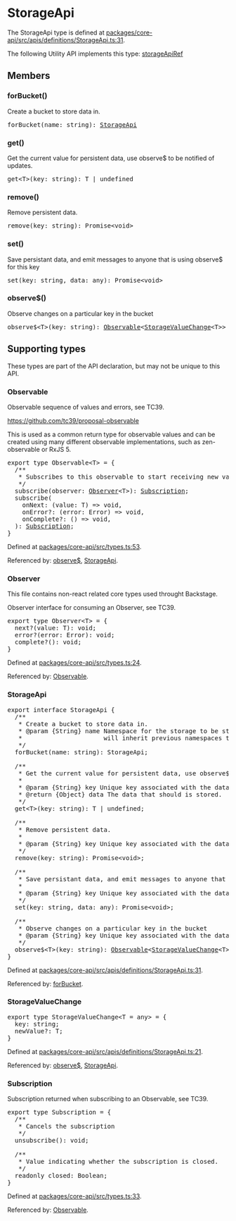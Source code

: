 # StorageApi

The StorageApi type is defined at
[packages/core-api/src/apis/definitions/StorageApi.ts:31](https://github.com/spotify/backstage/blob/0406ace29aba7332a98ff9ef9feedd65adc75223/packages/core-api/src/apis/definitions/StorageApi.ts#L31).

The following Utility API implements this type:
[storageApiRef](./README.md#storage)

## Members

### forBucket()

Create a bucket to store data in.

<pre>
forBucket(name: string): <a href="#storageapi">StorageApi</a>
</pre>

### get()

Get the current value for persistent data, use observe\$ to be notified of
updates.

<pre>
get&lt;T&gt;(key: string): T | undefined
</pre>

### remove()

Remove persistent data.

<pre>
remove(key: string): Promise&lt;void&gt;
</pre>

### set()

Save persistant data, and emit messages to anyone that is using observe\$ for
this key

<pre>
set(key: string, data: any): Promise&lt;void&gt;
</pre>

### observe\$()

Observe changes on a particular key in the bucket

<pre>
observe$&lt;T&gt;(key: string): <a href="#observable">Observable</a>&lt;<a href="#storagevaluechange">StorageValueChange</a>&lt;T&gt;&gt;
</pre>

## Supporting types

These types are part of the API declaration, but may not be unique to this API.

### Observable

Observable sequence of values and errors, see TC39.

https://github.com/tc39/proposal-observable

This is used as a common return type for observable values and can be created
using many different observable implementations, such as zen-observable or
RxJS 5.

<pre>
export type Observable&lt;T&gt; = {
  /**
   * Subscribes to this observable to start receiving new values.
   */
  subscribe(observer: <a href="#observer">Observer</a>&lt;T&gt;): <a href="#subscription">Subscription</a>;
  subscribe(
    onNext: (value: T) =&gt; void,
    onError?: (error: Error) =&gt; void,
    onComplete?: () =&gt; void,
  ): <a href="#subscription">Subscription</a>;
}
</pre>

Defined at
[packages/core-api/src/types.ts:53](https://github.com/spotify/backstage/blob/0406ace29aba7332a98ff9ef9feedd65adc75223/packages/core-api/src/types.ts#L53).

Referenced by: [observe\$](#observe), [StorageApi](#storageapi).

### Observer

This file contains non-react related core types used throught Backstage.

Observer interface for consuming an Observer, see TC39.

<pre>
export type Observer&lt;T&gt; = {
  next?(value: T): void;
  error?(error: Error): void;
  complete?(): void;
}
</pre>

Defined at
[packages/core-api/src/types.ts:24](https://github.com/spotify/backstage/blob/0406ace29aba7332a98ff9ef9feedd65adc75223/packages/core-api/src/types.ts#L24).

Referenced by: [Observable](#observable).

### StorageApi

<pre>
export interface StorageApi {
  /**
   * Create a bucket to store data in.
   * @param {String} name Namespace for the storage to be stored under,
   *                      will inherit previous namespaces too
   */
  forBucket(name: string): StorageApi;

  /**
   * Get the current value for persistent data, use observe$ to be notified of updates.
   *
   * @param {String} key Unique key associated with the data.
   * @return {Object} data The data that should is stored.
   */
  get&lt;T&gt;(key: string): T | undefined;

  /**
   * Remove persistent data.
   *
   * @param {String} key Unique key associated with the data.
   */
  remove(key: string): Promise&lt;void&gt;;

  /**
   * Save persistant data, and emit messages to anyone that is using observe$ for this key
   *
   * @param {String} key Unique key associated with the data.
   */
  set(key: string, data: any): Promise&lt;void&gt;;

  /**
   * Observe changes on a particular key in the bucket
   * @param {String} key Unique key associated with the data
   */
  observe$&lt;T&gt;(key: string): <a href="#observable">Observable</a>&lt;<a href="#storagevaluechange">StorageValueChange</a>&lt;T&gt;&gt;;
}
</pre>

Defined at
[packages/core-api/src/apis/definitions/StorageApi.ts:31](https://github.com/spotify/backstage/blob/0406ace29aba7332a98ff9ef9feedd65adc75223/packages/core-api/src/apis/definitions/StorageApi.ts#L31).

Referenced by: [forBucket](#forbucket).

### StorageValueChange

<pre>
export type StorageValueChange&lt;T = any&gt; = {
  key: string;
  newValue?: T;
}
</pre>

Defined at
[packages/core-api/src/apis/definitions/StorageApi.ts:21](https://github.com/spotify/backstage/blob/0406ace29aba7332a98ff9ef9feedd65adc75223/packages/core-api/src/apis/definitions/StorageApi.ts#L21).

Referenced by: [observe\$](#observe), [StorageApi](#storageapi).

### Subscription

Subscription returned when subscribing to an Observable, see TC39.

<pre>
export type Subscription = {
  /**
   * Cancels the subscription
   */
  unsubscribe(): void;

  /**
   * Value indicating whether the subscription is closed.
   */
  readonly closed: Boolean;
}
</pre>

Defined at
[packages/core-api/src/types.ts:33](https://github.com/spotify/backstage/blob/0406ace29aba7332a98ff9ef9feedd65adc75223/packages/core-api/src/types.ts#L33).

Referenced by: [Observable](#observable).
